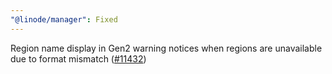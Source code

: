 ```yaml
---
"@linode/manager": Fixed
---
```


Region name display in Gen2 warning notices when regions are unavailable due to format mismatch ([#11432](https://github.com/linode/manager/pull/11432))
